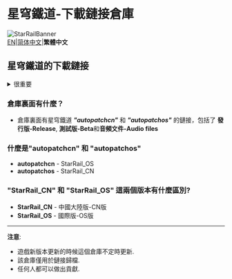 # 星穹鐵道-下載鏈接倉庫
![StarRailBanner](https://webstatic.mihoyo.com/upload/op-public/2021/10/09/6c0e9aaa5b9471e32316d11284edb710_2698450106633206665.png)  
[EN](Readme.md)|[简体中文](Readme.Chinese_Simplified.md)|**繁體中文**  

## 星穹鐵道的下載鏈接
<!--### 提示
從??? beta開始mihoyo添加了Key和Cookie的下載驗證-->

<details> 
  <summary>很重要</summary>
   
<!--這個倉庫已經被miHoYo監視了.-->

如果你想分享一些對於你很重要的文件並且你覺得不應該從mihoyo的服務器刪除的話...
  
~~請在 Discord 聯繫我: _360NENZ#1837_, 或者給 _gdgwhy@outlook.com_ 寫郵件~~
  
~~我會告訴你值不值得分享這個文件的原鏈接, 或者應不應該上傳到雲端再分享.~~

</details>

<!--(如果你是一位測試人員, **請勿**分享你的下載鏈接的key, 因爲這是通過你的ip地址和一些你的私人信息計算出來的, mihoyo可以很容易地查出你並且懲罰你)-->
### 倉庫裏面有什麼？  
* 倉庫裏面有星穹鐵道 **_"autopatchcn"_** 和 **_"autopatchos"_** 的鏈接，包括了 **發行版-Release**, **測試版-Beta**和**音頻文件-Audio files**

### 什麼是"autopatchcn" 和 "autopatchos"
* **autopatchcn** - StarRail_OS
* **autopatchos** - StarRail_CN

### "StarRail_CN" 和 "StarRail_OS" 這兩個版本有什麼區別?
* **StarRail_CN** - 中國大陸版-CN版
* **StarRail_OS** - 國際版-OS版
---
**注意**: 
* 遊戲新版本更新的時候這個倉庫不定時更新.
* 該倉庫僅用於鏈接歸檔.
* 任何人都可以做出貢獻.
